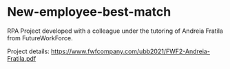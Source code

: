 # New-employee-best-match

RPA Project developed with a colleague under the tutoring of Andreia Fratila from FutureWorkForce.

Project details: https://www.fwfcompany.com/ubb2021/FWF2-Andreia-Fratila.pdf
